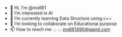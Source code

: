 - 👋 Hi, I’m @ms661
- 👀 I’m interested in AI
- 🌱 I’m currently learning Data Structure using c++
- 💞️ I’m looking to collaborate on Educational purpose
- 📫 How to reach me ...
                         ... ms661490@gamil.com
